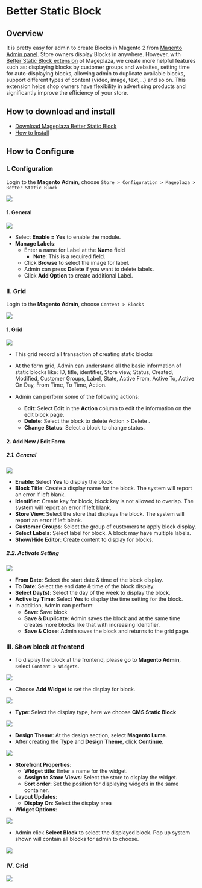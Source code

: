 # Better Static Block


## Overview

It is pretty easy for admin to create Blocks in Magento 2 from [Magento Admin panel](https://www.mageplaza.com/magento-2-module-development/create-admin-menu-magento-2.html). Store owners display Blocks in anywhere. However, with [Better Static Block extension](https://www.mageplaza.com/magento-2-better-static-block/) of Mageplaza, we create more helpful features such as: displaying blocks by customer groups and websites, setting time for auto-displaying blocks, allowing admin to duplicate available blocks, support different types of content (video, image, text,...) and so on. This extension helps shop owners have flexibility in advertising products and significantly improve the efficiency of your store. 

## How to download and install

- [Download Mageplaza Better Static Block](https://www.mageplaza.com/magento-2-better-static-block/)
- [How to Install](https://www.mageplaza.com/install-magento-2-extension/)


## How to Configure

### I. Configuration

Login to the **Magento Admin**, choose `Store > Configuration > Mageplaza > Better Static Block`

![](https://i.imgur.com/SR92TMt.png)


#### 1. General

![](https://i.imgur.com/uNL0bnN.png)

- Select **Enable = Yes** to enable the module.
- **Manage Labels**:
  - Enter a name for Label at the **Name** field
    - **Note**: This is a required field.
  - Click **Browse** to select the image for label.
  - Admin can press **Delete** if you want to delete labels.
  - Click **Add Option** to create additional Label.


### II. Grid

Login to the **Magento Admin**, choose `Content > Blocks`

![](https://i.imgur.com/xVEgNyS.png)


#### 1. Grid

![](https://i.imgur.com/hm7UumS.png)

- This grid record all transaction of creating static blocks
- At the form grid, Admin can understand all the basic information of static blocks like: ID, title, identifier, Store view, Status, Created, Modified, Customer Groups, Label, State, Active From, Active To, Active On Day, From Time, To Time, Action.

- Admin can perform some of the following actions:
  - **Edit**: Select **Edit** in the **Action** column to edit the information on the edit block page.
  - **Delete**: Select the block to delete  Action > Delete  .
  - **Change Status**: Select a block to change status.


#### 2. Add New / Edit Form

##### 2.1. General

![](https://i.imgur.com/dh8FBYE.png)

- **Enable**: Select **Yes** to display the block.
- **Block Title**: Create a display name for the block. The system will report an error if left blank.
- **Identifier**: Create key for block, block key is not allowed to overlap. The system will report an error if left blank.
- **Store View**: Select the store that displays the block. The system will report an error if left blank.
- **Customer Groups**: Select the group of customers to apply block display.
- **Select Labels**: Select label for block. A block may have multiple labels.
- **Show/Hide Editor**: Create content to display for blocks.


##### 2.2. Activate Setting

![](https://i.imgur.com/eAJUkak.png)

- **From Date**: Select the start date & time of the block display.
- **To Date**: Select the end date & time of the block display.
- **Select Day(s)**: Select the day of the week to display the block.
- **Active by Time**: Select **Yes** to display the time setting for the block.
- In addition, Admin can perform:
  - **Save**: Save block
  - **Save & Duplicate**: Admin saves the block and at the same time creates more blocks like that with increasing Identifier.
  - **Save & Close**: Admin saves the block and returns to the grid page.


### III. Show block at frontend

- To display the block at the frontend, please go to **Magento Admin**, select `Content > Widgets`.

![](https://i.imgur.com/HUzi3CW.png)

- Choose **Add Widget** to set the display for block.

![](https://i.imgur.com/LSZJVO6.png)

- **Type**: Select the display type, here we choose **CMS Static Block**

![](https://i.imgur.com/18UQBiz.png)

- **Design Theme**: At the design section, select **Magento Luma**.
- After creating the **Type** and **Design Theme**, click **Continue**.

![](https://i.imgur.com/ZPy0hru.png)

- **Storefront Properties**:
  - **Widget title**: Enter a name for the widget.
  - **Assign to Store Views**: Select the store to display the widget.
  - **Sort order**: Set the position for displaying widgets in the same container.
- **Layout Updates**:
  - **Display On**: Select the display area
- **Widget Options**:

![](https://i.imgur.com/aSj7Et7.png)

- Admin click **Select Block** to select the displayed block. Pop up system shown will contain all blocks for admin to choose.

![](https://i.imgur.com/QYNzmdb.png)

### IV. Grid

![](https://i.imgur.com/jAwQgZp.png)
